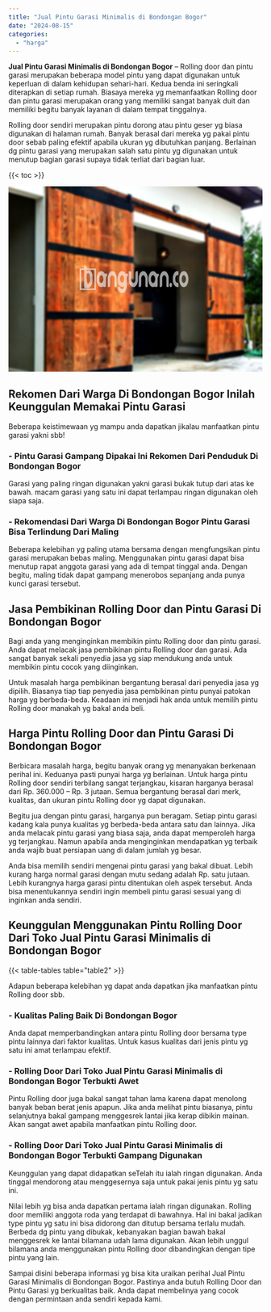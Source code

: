 ```yaml
---
title: "Jual Pintu Garasi Minimalis di Bondongan Bogor"
date: "2024-08-15"
categories: 
  - "harga"
---
```


**Jual Pintu Garasi Minimalis di Bondongan Bogor** – Rolling door dan pintu garasi merupakan beberapa model pintu yang dapat digunakan untuk keperluan di dalam kehidupan sehari-hari. Kedua benda ini seringkali diterapkan di setiap rumah. Biasaya mereka yg memanfaatkan Rolling door dan pintu garasi merupakan orang yang memiliki sangat banyak duit dan memiliki begitu banyak layanan di dalam tempat tinggalnya.

Rolling door sendiri merupakan pintu dorong atau pintu geser yg biasa digunakan di halaman rumah. Banyak berasal dari mereka yg pakai pintu door sebab paling efektif apabila ukuran yg dibutuhkan panjang. Berlainan dg pintu garasi yang merupakan salah satu pintu yg digunakan untuk menutup bagian garasi supaya tidak terliat dari bagian luar.

{{< toc >}}

![Jual Pintu Garasi Minimalis di Bondongan Bogor](/images/pintu-garasi-10.png)

## Rekomen Dari Warga Di Bondongan Bogor Inilah Keunggulan Memakai Pintu Garasi

Beberapa keistimewaan yg mampu anda dapatkan jikalau manfaatkan pintu garasi yakni sbb!

### \- Pintu Garasi Gampang Dipakai Ini Rekomen Dari Penduduk Di Bondongan Bogor

Garasi yang paling ringan digunakan yakni garasi bukak tutup dari atas ke bawah. macam garasi yang satu ini dapat terlampau ringan digunakan oleh siapa saja.

### \- Rekomendasi Dari Warga Di Bondongan Bogor Pintu Garasi Bisa Terlindung Dari Maling

Beberapa kelebihan yg paling utama bersama dengan mengfungsikan pintu garasi merupakan bebas maling. Menggunakan pintu garasi dapat bisa menutup rapat anggota garasi yang ada di tempat tinggal anda. Dengan begitu, maling tidak dapat gampang menerobos sepanjang anda punya kunci garasi tersebut.

## Jasa Pembikinan Rolling Door dan Pintu Garasi Di Bondongan Bogor

Bagi anda yang menginginkan membikin pintu Rolling door dan pintu garasi. Anda dapat melacak jasa pembikinan pintu Rolling door dan garasi. Ada sangat banyak sekali penyedia jasa yg siap mendukung anda untuk membikin pintu cocok yang diinginkan.

Untuk masalah harga pembikinan bergantung berasal dari penyedia jasa yg dipilih. Biasanya tiap tiap penyedia jasa pembikinan pintu punyai patokan harga yg berbeda-beda. Keadaan ini menjadi hak anda untuk memilih pintu Rolling door manakah yg bakal anda beli.

## Harga Pintu Rolling Door dan Pintu Garasi Di Bondongan Bogor

Berbicara masalah harga, begitu banyak orang yg menanyakan berkenaan perihal ini. Keduanya pasti punyai harga yg berlainan. Untuk harga pintu Rolling door sendiri terbilang sangat terjangkau, kisaran harganya berasal dari Rp. 360.000 – Rp. 3 jutaan. Semua bergantung berasal dari merk, kualitas, dan ukuran pintu Rolling door yg dapat digunakan.

Begitu jua dengan pintu garasi, harganya pun beragam. Setiap pintu garasi kadang kala punya kualitas yg berbeda-beda antara satu dan lainnya. Jika anda melacak pintu garasi yang biasa saja, anda dapat memperoleh harga yg terjangkau. Namun apabila anda menginginkan mendapatkan yg terbaik anda wajib buat persiapan uang di dalam jumlah yg besar.

Anda bisa memilih sendiri mengenai pintu garasi yang bakal dibuat. Lebih kurang harga normal garasi dengan mutu sedang adalah Rp. satu jutaan. Lebih kurangnya harga garasi pintu ditentukan oleh aspek tersebut. Anda bisa menentukannya sendiri ingin membeli pintu garasi sesuai yang di inginkan anda sendiri.

## Keunggulan Menggunakan Pintu Rolling Door Dari Toko Jual Pintu Garasi Minimalis di Bondongan Bogor

{{< table-tables table="table2" >}}

Adapun beberapa kelebihan yg dapat anda dapatkan jika manfaatkan pintu Rolling door sbb.

### \- Kualitas Paling Baik Di Bondongan Bogor

Anda dapat memperbandingkan antara pintu Rolling door bersama type pintu lainnya dari faktor kualitas. Untuk kasus kualitas dari jenis pintu yg satu ini amat terlampau efektif.

### \- Rolling Door Dari Toko Jual Pintu Garasi Minimalis di Bondongan Bogor Terbukti Awet

Pintu Rolling door juga bakal sangat tahan lama karena dapat menolong banyak beban berat jenis apapun. Jika anda melihat pintu biasanya, pintu selanjutnya bakal gampang menggesrek lantai jika kerap dibikin mainan. Akan sangat awet apabila manfaatkan pintu Rolling door.

### \- Rolling Door Dari Toko Jual Pintu Garasi Minimalis di Bondongan Bogor Terbukti Gampang Digunakan

Keunggulan yang dapat didapatkan seTelah itu ialah ringan digunakan. Anda tinggal mendorong atau menggesernya saja untuk pakai jenis pintu yg satu ini.

Nilai lebih yg bisa anda dapatkan pertama ialah ringan digunakan. Rolling door memiliki anggota roda yang terdapat di bawahnya. Hal ini bakal jadikan type pintu yg satu ini bisa didorong dan ditutup bersama terlalu mudah. Berbeda dg pintu yang dibukak, kebanyakan bagian bawah bakal menggesrek ke lantai bilamana udah lama digunakan. Akan lebih unggul bilamana anda menggunakan pintu Rolling door dibandingkan dengan tipe pintu yang lain.

Sampai disini beberapa informasi yg bisa kita uraikan perihal Jual Pintu Garasi Minimalis di Bondongan Bogor. Pastinya anda butuh Rolling Door dan Pintu Garasi yg berkualitas baik. Anda dapat membelinya yang cocok dengan permintaan anda sendiri kepada kami.

